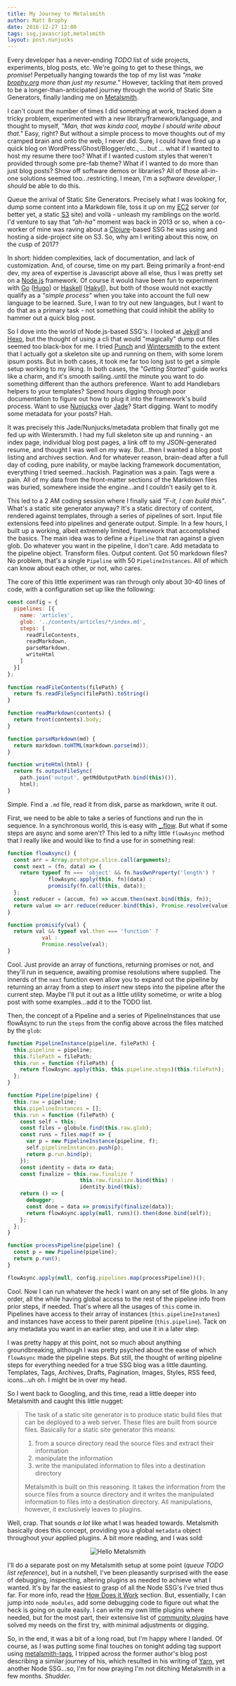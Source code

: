 ```yaml
---
title: My Journey to Metalsmith
author: Matt Brophy
date: 2016-12-27 12:00
tags: ssg,javascript,metalsmith
layout: post.nunjucks
---
```


Every developer has a never-ending _TODO_ list of side projects, experiments,
blog posts, etc.  We're going to get to these things, we _promise_!  Perpetually hanging towards the top of my list was _"make [brophy.org] more than just my resume."_  However, tackling that item proved to be a longer-than-anticipated journey through the world of Static Site Generators, finally landing me on [Metalsmith].

I can't count the number of times I did something at work, tracked down a tricky problem, experimented with a new library/framework/language, and thought to myself, _"Man, that was kinda cool, maybe I should write about that."_  Easy, right?  But without a simple process to move thoughts out of my cramped brain and onto the web, I never did.  Sure, I could have fired up a quick blog on WordPress/Ghost/Blogger/etc., ... but ... what if I wanted to host my resume there too?  What if I wanted custom styles that weren't provided through some pre-fab theme?  What if I wanted to do more than just blog posts?  Show off software demos or libraries?  All of those all-in-one solutions seemed too...restricting.  I mean, I'm a _software developer_, I _should_ be able to do this.  

Queue the arrival of Static Site Generators.  Precisely what I was looking for, dump some content into a Markdown file, toss it up on my [EC2] server (or better yet, a static [S3] site) and voilà - unleash my ramblings on the world.  I'd venture to say that _"ah-ha"_ moment was back in 2013 or so, when a co-worker of mine was raving about a [Clojure]-based SSG he was using and hosting a side-project site on S3.  So, why am I writing about this now, on the cusp of 2017?

In short: hidden complexities, lack of documentation, and lack of customization.  And, of course, time on my part.  Being primarily a front-end dev, my area of expertise is Javascript above all else, thus I was pretty set on a [Node.js] framework.  Of course it would have been fun to experiment with [Go] ([Hugo]) or [Haskell] ([Hakyll]), but both of those would not exactly qualify as a _"simple process"_ when you take into account the full new language to be learned.  Sure, I wan to try out new languages, but I want to do that as a primary task - not something that could inhibit the ability to hammer out a quick blog post.

So I dove into the world of Node.js-based SSG's.  I looked at [Jekyll] and [Hexo], but the thought of using a cli that would "magically" dump out files seemed too black-box for me.  I tried [Punch] and [Wintersmith] to the extent that I actually got a skeleton site up and running on them, with some lorem ipsum posts.  But in both cases, it took me far too long just to get a simple setup working to my liking.  In both cases, the _"Getting Started"_ guide works like a charm, and it's smooth sailing..until the minute you want to do something different than the authors preference.  Want to add Handlebars helpers to your templates?  Spend hours digging through poor documentation to figure out how to plug it into the framework's build process.  Want to use [Nunjucks] over [Jade]?  Start digging.  Want to modify some metadata for your posts?  Hah.

It was precisely this Jade/Nunjucks/metadata problem that finally got me fed up with Wintersmith.  I had my full skeleton site up and running - an index page, individual blog post pages, a link off to my JSON-generated resume, and thought I was well on my way.  But...then I wanted a blog post listing and archives section.  And for whatever reason, brain-dead after a full day of coding, pure inability, or maybe lacking framework documentation, everything I tried seemed...hackish.  Pagination was a pain.  Tags were a pain.  All of my data from the front-matter sections of the Markdown files was buried, somewhere inside the engine...and I couldn't easily get to it.

This led to a 2 AM coding session where I finally said _"F-it, I can build this"_.  What's a static site generator anyway?  It's a static directory of content, rendered against templates, through a series of pipelines of sort.  Input file extensions feed into pipelines and generate output.  Simple.  In a few hours, I built up a working, albeit extremely limited, framework that accomplished the basics.  The main idea was to define a `Pipeline` that ran against a given glob.  Do whatever you want in the pipeline, I don't care.  Add metadata to the pipeline object.  Transform files.  Output content.  Got 50 markdown files?  No problem, that's a single `Pipeline` with 50 `PipelineInstances`.  All of which can know about each other, or not, who cares.

The core of this little experiment was ran through only about 30-40 lines of code, with a configuration set up like the following:

```javascript
const config = {
  pipelines: [{
    name: 'articles',
    glob: '../contents/articles/*/index.md',
    steps: [
      readFileContents,
      readMarkdown,
      parseMarkdown,
      writeHtml
    ]
  }]
};
 
function readFileContents(filePath) {
  return fs.readFileSync(filePath).toString()
}

function readMarkdown(contents) {
  return front(contents).body;
}

function parseMarkdown(md) {
  return markdown.toHTML(markdown.parse(md));
}

function writeHtml(html) {
  return fs.outputFileSync(
    path.join('output', getMdOutputPath.bind(this)()), 
    html);
}
```

Simple.  Find a `.md` file, read it from disk, parse as markdown, write it out.

First, we need to be able to take a series of functions and run the in sequence.  In a synchronous world, this is easy with [_.flow].  But what if some steps are async and some aren't?  This led to a nifty little `flowAsync` method that I really like and would like to find a use for in something real:

```javascript
function flowAsync() {
  const arr = Array.prototype.slice.call(arguments);
  const next = (fn, data) => {
    return typeof fn === 'object' && fn.hasOwnProperty('length') ?
             flowAsync.apply(this, fn)(data) :
             promisify(fn.call(this, data));
  };
  const reducer = (accum, fn) => accum.then(next.bind(this, fn));
  return value => arr.reduce(reducer.bind(this), Promise.resolve(value));
}

function promisify(val) {
  return val && typeof val.then === 'function' ?
           val :
           Promise.resolve(val);
}
```

Cool.  Just provide an array of functions, returning promises or not, and they'll run in sequence, awaiting promise resolutions where supplied.  The innerds of the `next` function even allow you to expand out the pipeline by returning an array from a step to _insert_ new steps into the pipeline after the current step.  Maybe I'll put it out as a little utility sometime, or write a blog post with some examples...add it to the TODO list.

Then, the concept of a Pipeline and a series of PipelineInstances that use flowAsync to run the `steps` from the config above across the files matched by the  `glob`:

```javascript
function PipelineInstance(pipeline, filePath) {
  this.pipeline = pipeline;
  this.filePath = filePath;
  this.run = function (filePath) {
    return flowAsync.apply(this, this.pipeline.steps)(this.filePath);
  };
}

function Pipeline(pipeline) {
  this.raw = pipeline;
  this.pipelineInstances = [];
  this.run = function (filePath) {
    const self = this;
    const files = globule.find(this.raw.glob);
    const runs = files.map(f => {
      var p = new PipelineInstance(pipeline, f);
      self.pipelineInstances.push(p);
      return p.run.bind(p);
    });
    const identity = data => data;
    const finalize = this.raw.finalize ?
                       this.raw.finalize.bind(this) :
                       identity.bind(this);
    return () => {
      debugger;
      const done = data => promisify(finalize(data));
      return flowAsync.apply(null, runs)().then(done.bind(self));
    };
  };
}

function processPipeline(pipeline) {
  const p = new Pipeline(pipeline);
  return p.run();
}

flowAsync.apply(null, config.pipelines.map(processPipeline))();
```

Cool.  Now I can run whatever the heck I want on any set of file globs.  In any order, all the while having global access to the rest of the pipeline info from prior steps, if needed.  That's where all the usages of `this` come in.  Pipelines have access to their array of instances (`this.pipelineInstanes`) and instances have access to their parent pipeline (`this.pipeline`).  Tack on any metadata you want in an earlier step, and use it in a later step.

I was pretty happy at this point, not so much about anything groundbreaking, although I was pretty psyched about the ease of which `flowAsync` made the pipeline steps.  But still, the thought of writing pipeline steps for everything needed for a true SSG blog was a little daunting.  Templates, Tags, Archives, Drafts, Pagination, Images, Styles, RSS feed, icons...uh oh.  I might be in over my head.

So I went back to Googling, and this time, read a little deeper into Metalsmith and caught this little nugget:

> The task of a static site generator is to produce static build files that can be deployed to a web server. These files are built from source files. Basically for a static site generator this means:
> 
>   1. from a source directory read the source files and extract their information
>   2. manipulate the information
>   3. write the manipulated information to files into a destination directory
>   
> Metalsmith is built on this reasoning. It takes the information from the source files from a source directory and it writes the manipulated information to files into a destination directory. All manipulations, however, it exclusively leaves to plugins.

Well, crap.  That sounds _a lot_ like what I was headed towards.  Metalsmith basically does this concept, providing you a global `metadata` object throughout your applied plugins.  A bit more reading, and I was sold:

<p style="text-align:center">
    <img src="https://d17oy1vhnax1f7.cloudfront.net/items/3J0p0L2d3b2E2G1M0C13/Image%202016-12-28%20at%201.02.42%20AM.png?v=b9e9bffa" title="Hello Metalsmith" />
</p>

I'll do a separate post on my Metalsmith setup at some point (_queue TODO list reference_), but in a nutshell, I've been pleasantly surprised with the ease of debugging, inspecting, altering plugins as needed to achieve what I wanted.  It's by far the easiest to grasp of all the Node SSG's I've tried thus far.  For more info, read the [How Does it Work][Metalsmith-details] section.  But, essentially, I can jump into `node_modules`, add some debugging code to figure out what the heck is going on quite easily.  I can write my own little plugins where needed, but for the most part, their extensive list of [community plugins][Metalsmith-plugins] have solved my needs on the first try, with minimal adjustments or digging.

So, in the end, it was a bit of a long road, but I'm happy where I landed.  Of course, as I was putting some final touches on tonight adding tag support using [metalsmith-tags], I tripped across the former author's blog post describing a similar journey of his, which resulted in his writing of [Yarn], yet another Node SSG...so, I'm for now praying I'm not ditching Metalsmith in a few months.  _Shudder._

[brophy.org]: http://brophy.org "brophy.org"
[Metalsmith]: http://metalsmith.io "Metalsmith"
[Metalsmith-plugins]: http://www.metalsmith.io/#the-community-plugins "Metalsmith Plugins"
[Metalsmith-details]: http://www.metalsmith.io/how-does-it-work-in-more-detail- "Metalsmith Details"
[metalsmith-tags]: https://github.com/totocaster/metalsmith-tags "metalsmith-tags"
[EC2]: https://aws.amazon.com/ec2/ "EC2"
[S3]: https://aws.amazon.com/s3/ "S3"
[Clojure]: http://clojure.com/ "Clojure"
[Node.js]: https://nodejs.org/ "Node.js"
[Go]: https://golang.org/ "Go"
[Hugo]: https://gohugo.io/ "Hugo"
[Haskell]: https://www.haskell.org/ "Haskell"
[Hakyll]: https://jaspervdj.be/hakyll/ "Hakyll"
[Punch]: http://laktek.github.io/punch/ "Punch"
[Wintersmith]: http://wintersmith.io/ "Wintersmith"
[Jekyll]: https://jekyllrb.com/ "Jekyll"
[Hexo]: https://hexo.io/ "Hexo"
[Handlebars]: http://handlebarsjs.com/ "Handlebars"
[Nunjucks]: https://mozilla.github.io/nunjucks/ "Nunjucks"
[Jade]: https://www.npmjs.com/package/jade "Jade (aka Pug)"
[_.flow]: https://lodash.com/docs/4.17.3#flow "_.flow"
[Yarn]: http://hswolff.com/blog/introducing-yarn/ "Yarn"
